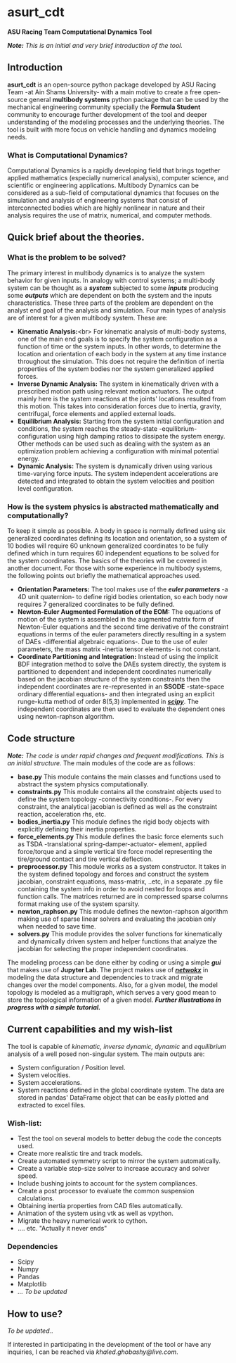 # asurt_cdt
**ASU Racing Team Computational Dynamics Tool**

_**Note:** This is an initial and very brief introduction of the tool._

## Introduction
**asurt_cdt** is an open-source python package developed by ASU Racing Team -at Ain Shams University- with a main motive to create a free open-source general **multibody systems** python package that can be used by the mechanical engineering community specially the **Formula Student** community to encourage further development of the tool and deeper understanding of the modeling processes and the underlying theories. The tool is built with more focus on vehicle handling and dynamics modeling needs.
### What is Computational Dynamics?
Computational Dynamics is a rapidly developing field that brings together applied mathematics (especially numerical analysis), computer science, and scientific or engineering applications. Multibody Dynamics can be considered as a sub-field of computational dynamics that focuses on the simulation and analysis of engineering systems that consist of interconnected bodies which are highly nonlinear in nature and their analysis requires the use of matrix, numerical, and computer methods.

## Quick brief about the theories.
### What is the problem to be solved?
The primary interest in multibody dynamics is to analyze the system behavior for given inputs. In analogy with control systems; a multi-body system can be thought as a **_system_** subjected to some **_inputs_** producing some **_outputs_** which are dependent on both the system and the inputs characteristics. These three parts of the problem are dependent on the analyst end goal of the analysis and simulation. 
Four main types of analysis are of interest for a given multibody system. These are:
- **Kinematic Analysis:**<br\>
For kinematic analysis of multi-body systems, one of the main end goals is to specify the system configuration as a function of time or the system inputs. In other words, to determine the location and orientation of each body in the system at any time instance throughout the simulation. This does not require the definition of inertia properties of the system bodies nor the system generalized applied forces.
- **Inverse Dynamic Analysis:**
The system in kinematically driven with a prescribed motion path using relevant motion actuators. The output mainly here is the system reactions at the joints' locations resulted from this motion. This takes into consideration forces due to inertia, gravity, centrifugal, force elements and applied external loads.
- **Equilibrium Analysis:**
Starting from the system initial configuration and conditions, the system reaches the steady-state -equilibrium- configuration using high damping ratios to dissipate the system energy. Other methods can be used such as dealing with the system as an optimization problem achieving a configuration with minimal potential energy.
- **Dynamic Analysis:**
The system is dynamically driven using various time-varying force inputs. The system independent accelerations are detected and integrated to obtain the system velocities and position level configuration.

### How is the system physics is abstracted mathematically and computationally?
To keep it simple as possible. A body in space is normally defined using six generalized coordinates defining its location and orientation, so a system of 10 bodies will require 60 unknown generalized coordinates to be fully defined which in turn requires 60 independent equations to be solved for the system coordinates. The basics of the theories will be covered in another document.
For those with some experience in multibody systems, the following points out briefly the mathematical approaches used.
- **Orientation Parameters:**
The tool makes use of the **_euler parameters_** -a 4D unit quaternion- to define rigid bodies orientation, so each body now requires 7 generalized coordinates to be fully defined.
- **Newton-Euler Augmented Formulation of the EOM:**
The equations of motion of the system is assembled in the augmented matrix form of Newton-Euler equations and the second time derivative of the constraint equations in terms of the euler parameters directly resulting in a system of DAEs -differential algebraic equations-. Due to the use of euler parameters, the mass matrix -inertia tensor elements- is not constant.
- **Coordinate Partitioning and Integration:**
Instead of using the implicit BDF integration method to solve the DAEs system directly, the system is partitioned to dependent and independent coordinates numerically based on the jacobian structure of the system constraints then the independent coordinates are re-represented in an **SSODE** -state-space ordinary differential equations- and then integrated using an explicit runge-kutta method of order 8(5,3) implemented in [**_scipy_**](https://docs.scipy.org/doc/scipy/reference/generated/scipy.integrate.ode.html#scipy.integrate.ode). The independent coordinates are then used to evaluate the dependent ones using newton-raphson algorithm.

## Code structure
_**Note:** The code is under rapid changes and frequent modifications. This is an initial structure._
The main modules of the code are as follows:
- **base.py**
This module contains the main classes and functions used to abstract the system physics computationally.
- **constraints.py**
This module contains all the constraint objects used to define the system topology -connectivity conditions-. For every constraint, the analytical jacobian is defined as well as the constraint reaction, acceleration rhs, etc.
- **bodies_inertia.py**
This module defines the rigid body objects with explicitly defining their inertia properties.
- **force_elements.py**
This module defines the basic force elements such as TSDA -translational spring-damper-actuator- element, applied force/torque and a simple vertical tire force model representing the tire/ground contact and tire vertical deflection.
- **preprocessor.py**
This module works as a system constructor. It takes in the system defined topology and forces and construct the system jacobian, constraint equations, mass-matrix, ..etc, in a separate .py file containing the system info in order to avoid nested for loops and function calls. The matrices returned are in compressed sparse columns format making use of the system sparsity.
- **newton_raphson.py**
This module defines the newton-raphson algorithm making use of sparse linear solvers and evaluating the jacobian only when needed to save time.
- **solvers.py**
This module provides the solver functions for kinematically and dynamically driven system and helper functions that analyze the jacobian for selecting the proper independent coordinates.

The modeling process can be done either by coding or using a simple **_gui_** that makes use of **Jupyter Lab**. The project makes use of [**_netwokx_**](https://networkx.github.io/documentation/stable/) in modeling the data structure and dependencies to track and migrate changes over the model components. Also, for a given model, the model topology is modeled as a multigraph, which serves a very good mean to store the topological information of a given model.
**_Further illustrations in progress with a simple tutorial._**

## Current capabilities and my wish-list
The tool is capable of _kinematic, inverse dynamic, dynamic_ and _equilibrium_ analysis of a well posed non-singular system. The main outputs are:
- System configuration / Position level.
- System velocities.
- System accelerations.
- System reactions defined in the global coordinate system.
The data are stored in pandas' DataFrame object that can be easily plotted and extracted to excel files.
### Wish-list:
- Test the tool on several models to better debug the code the concepts used.
- Create more realistic tire and track models.
- Create automated symmetry script to mirror the system automatically.
- Create a variable step-size solver to increase accuracy and solver speed.
- Include bushing joints to account for the system compliances.
- Create a post processor to evaluate the common suspension calculations.
- Obtaining inertia properties from CAD files automatically.
- Animation of the system using vtk as well as vpython.
- Migrate the heavy numerical work to cython.
- .... etc. "Actually it never ends"

### Dependencies
- Scipy
- Numpy
- Pandas
- Matplotlib
- _... To be updated_

## How to use?
_To be updated._.

If interested in participating in the development of the tool or have any inquiries, I can be reached via _khaled.ghobashy@live.com_.
